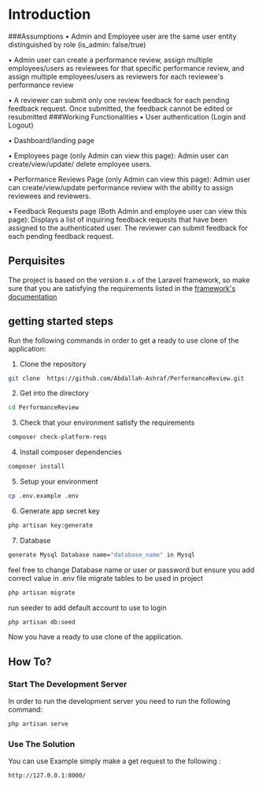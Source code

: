 Introduction
===
###Assumptions
• Admin and Employee user are the same user entity distinguished by role (is_admin:
false/true)

• Admin user can create a performance review, assign multiple employees/users as
reviewees for that specific performance review, and assign multiple employees/users
as reviewers for each reviewee's performance review

• A reviewer can submit only one review feedback for each pending feedback request.
Once submitted, the feedback cannot be edited or resubmitted
###Working Functionalities
• User authentication (Login and Logout)

• Dashboard/landing page

• Employees page (only Admin can view this page): Admin user can create/view/update/
delete employee users.

• Performance Reviews Page (only Admin can view this page): Admin user can
create/view/update performance review with the ability to assign reviewees and
reviewers.

• Feedback Requests page (Both Admin and employee user can view this page):
Displays a list of inquiring feedback requests that have been assigned to the
authenticated user. The reviewer can submit feedback for each pending feedback
request.

## Perquisites
The project is based on the version `8.x` of the Laravel framework,
so make sure that you are satisfying the requirements
listed in the [framework's documentation](https://laravel.com/docs/8.x)

## getting started steps
Run the following commands in order to get a ready to use clone of the application:

1. Clone the repository
```bash
git clone  https://github.com/Abdallah-Ashraf/PerformanceReview.git
```
2. Get into the directory
```bash
cd PerformanceReview
```
3. Check that your environment satisfy the requirements
```bash
composer check-platform-reqs
```
4. Install composer dependencies
```bash
composer install
```
5. Setup your environment
```bash
cp .env.example .env
```
6. Generate app secret key
```bash
php artisan key:generate
```
7.  Database
```bash
generate Mysql Database name="database_name" in Mysql 
``` 
feel free to change Database name or user or password  but ensure you add correct value in .env file
migrate tables to be used in project
```bash
php artisan migrate
``` 
run seeder to add default account to use to login
```bash
php artisan db:seed
```
Now you have a ready to use clone of the application.

## How To?



### Start The Development Server
In order to run the development server you need to run the following command:
```bash
php artisan serve
```

### Use The Solution

You can use Example
simply make a get request to the following :
```
http://127.0.0.1:8000/
```

